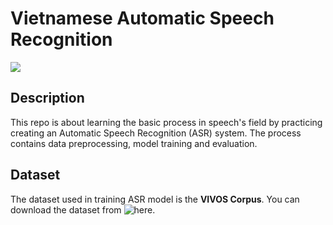 # Vietnamese Automatic Speech Recognition
![](https://img.shields.io/badge/python-3.7-blue)
## Description
This repo is about learning the basic process in speech's field by practicing creating an Automatic Speech Recognition (ASR) system. The process contains data preprocessing, model training and evaluation.

## Dataset
The dataset used in training ASR model is the __VIVOS Corpus__. You can download the dataset from ![here](https://ailab.hcmus.edu.vn/vivos).

